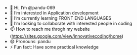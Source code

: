 - 👋 Hi, I’m @pandu-069
- 👀 I’m interested in Application development
- 🌱 I’m currently learning FRONT END LANGUAGES
- 💞️ I’m looking to collaborate with interested people in coding
- 📫 How to reach me throgh my website   (https://sites.google.com/view/innovativecoding/home)
- 😄 Pronouns: pandu
- ⚡ Fun fact: Have some practical knowledge

<!---
pandu-069/pandu-069 is a ✨ special ✨ repository because its `README.md` (this file) appears on your GitHub profile.
You can click the Preview link to take a look at your changes.
--->
